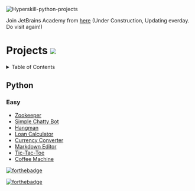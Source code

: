 
![Hyperskill-python-projects](https://socialify.git.ci/sharmas1ddharth/Hyperskill-Python-Projects/image?description=1&font=KoHo&forks=1&issues=1&language=1&owner=1&pattern=Plus&pulls=1&stargazers=1&theme=Light)

Join JetBrains Academy from [here](https://hyperskill.org/join/bf2c8e62c)
(Under Construction, Updating everday. Do visit again!)

# Projects ![](https://image.flaticon.com/icons/png/32/1087/1087815.png)


<!-- TABLE OF CONTENTS -->
<details>
  <summary>Table of Contents</summary>
  <ol>
    <li>
      <a href="#python">Python</a>
    </li>
  </ol>
</details>



## Python

### Easy
- [Zookeeper](https://github.com/sharmas1ddharth/Hyperskill-Projects/blob/main/Python/Easy/zookeeper.py)
- [Simple Chatty Bot](https://github.com/sharmas1ddharth/Hyperskill-Projects/blob/main/Python/Easy/simple_chatty_bot.py)
- [Hangman](https://github.com/sharmas1ddharth/Hyperskill-Projects/blob/main/Python/Easy/hangman.py)
- [Loan Calculator](https://github.com/sharmas1ddharth/Hyperskill-Projects/blob/main/Python/Easy/loan_calculator.py)
- [Currency Converter](https://github.com/sharmas1ddharth/Hyperskill-Projects/blob/main/Python/Easy/currency_converter.py)
- [Markdown Editor](https://github.com/sharmas1ddharth/Hyperskill-Projects/blob/main/Python/Easy/markdown_editor.py)
- [Tic-Tac-Toe](https://github.com/sharmas1ddharth/Hyperskill-Projects/blob/main/Python/Easy/tic_tac_toe.py)
- [Coffee Machine](https://github.com/sharmas1ddharth/Hyperskill-Projects/blob/main/Python/Easy/coffee_machine.py)


[![forthebadge](https://forthebadge.com/images/badges/built-with-love.svg)](https://forthebadge.com)

[![forthebadge](https://forthebadge.com/images/badges/made-with-python.svg)](https://forthebadge.com)
